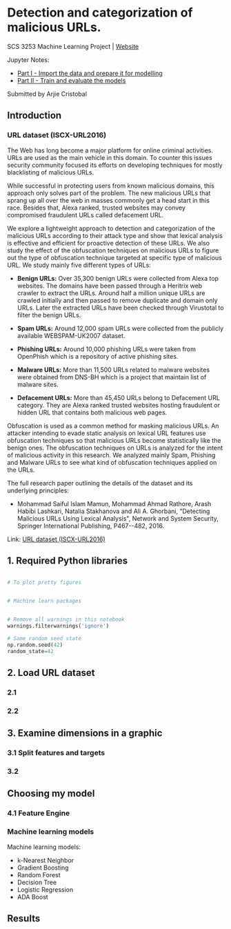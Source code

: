 # Detection and categorization of malicious URLs.
SCS 3253 Machine Learning Project | [Website](https://quickheaven.github.io/scs-3253-machine-learning/)

Jupyter Notes:
* [Part I - Import the data and prepare it for modelling](https://github.com/quickheaven/scs-3253-machine-learning/blob/main/Part_I_Import_the_data_and_prepare_it_for_modeling.ipynb)
* [Part II - Train and evaluate the models](https://github.com/quickheaven/scs-3253-machine-learning/blob/main/Part_II_Train_and_evaluate_the_model.ipynb)

Submitted by Arjie Cristobal

## Introduction

### URL dataset (ISCX-URL2016)

The Web has long become a major platform for online criminal activities. URLs are used as the main vehicle in this domain. To counter this issues security community focused its efforts on developing techniques for mostly blacklisting of malicious URLs.

While successful in protecting users from known malicious domains, this approach only solves part of the problem. The new malicious URLs that sprang up all over the web in masses commonly get a head start in this race. Besides that, Alexa ranked, trusted websites may convey compromised fraudulent URLs called defacement URL.

We explore a lightweight approach to detection and categorization of the malicious URLs according to their attack type and show that lexical analysis is effective and efficient for proactive detection of these URLs. We also study the effect of the obfuscation techniques on malicious URLs to figure out the type of obfuscation technique targeted at specific type of malicious URL. We study mainly five different types of URLs:

* **Benign URLs:** Over 35,300 benign URLs were collected from Alexa top websites. The domains have been passed through a Heritrix web crawler to extract the URLs. Around half a million unique URLs are crawled initially and then passed to remove duplicate and domain only URLs. Later the extracted URLs have been checked through Virustotal to filter the benign URLs.

* **Spam URLs:** Around 12,000 spam URLs were collected from the publicly available WEBSPAM-UK2007 dataset.

* **Phishing URLs:** Around 10,000 phishing URLs were taken from OpenPhish which is a repository of active phishing sites.

* **Malware URLs:** More than 11,500 URLs related to malware websites were obtained from DNS-BH which is a project that maintain list of malware sites.

* **Defacement URLs:** More than 45,450 URLs belong to Defacement URL category. They are Alexa ranked trusted websites hosting fraudulent or hidden URL that contains both malicious web pages.

Obfuscation is used as a common method for masking malicious URLs. An attacker intending to evade static analysis on lexical URL features use obfuscation techniques so that malicious URLs become statistically like the benign ones. The obfuscation techniques on URLs is analyzed for the intent of malicious activity in this research. We analyzed mainly Spam, Phishing and Malware URLs to see what kind of obfuscation techniques applied on the URLs.

The full research paper outlining the details of the dataset and its underlying principles:

* Mohammad Saiful Islam Mamun, Mohammad Ahmad Rathore, Arash Habibi Lashkari, Natalia Stakhanova and Ali A. Ghorbani, "Detecting Malicious URLs Using Lexical Analysis", Network and System Security, Springer International Publishing, P467--482, 2016.

Link: [URL dataset (ISCX-URL2016)](https://www.unb.ca/cic/datasets/url-2016.html)

## 1. Required Python libraries

```python

# To plot pretty figures


# Machine learn packages


# Remove all warnings in this notebook
warnings.filterwarnings('ignore')

# Same random seed state
np.random.seed(42)
random_state=42
```

## 2. Load URL dataset

### 2.1 

### 2.2 


## 3. Examine dimensions in a graphic


### 3.1 Split features and targets


### 3.2 


## Choosing my model

### 4.1 Feature Engine


### Machine learning models

Machine learning models:

* k-Nearest Neighbor
* Gradient Boosting
* Random Forest
* Decision Tree
* Logistic Regression
* ADA Boost

## Results



